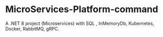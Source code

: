 # MicroServices-Platform-command
A .NET 8 project (Microservices) with SQL , InMemoryDb, Kubernetes, Docker, RabbitMQ, gRPC.
